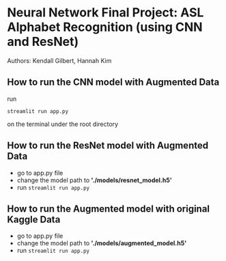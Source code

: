 # Neural Network Final Project: ASL Alphabet Recognition (using CNN and ResNet)
Authors: Kendall Gilbert, Hannah Kim

## How to run the CNN model with Augmented Data
run

`streamlit run app.py`

on the terminal under the root directory

## How to run the ResNet model with Augmented Data

- go to app.py file
- change the model path to __'./models/resnet_model.h5'__
- run `streamlit run app.py`

## How to run the Augmented model with original Kaggle Data

- go to app.py file
- change the model path to __'./models/augmented_model.h5'__
- run `streamlit run app.py`


